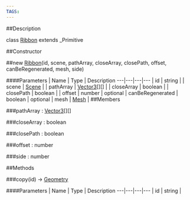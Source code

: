 ```yaml
---
TAGS:
---
```

##Description

class [Ribbon](/classes/2.2/Ribbon) extends _Primitive



##Constructor

##new [Ribbon](/classes/2.2/Ribbon)(id, scene, pathArray, closeArray, closePath, offset, canBeRegenerated, mesh, side)



####Parameters
 | Name | Type | Description
---|---|---|---
 | id | string | 
 | scene | [Scene](/classes/2.2/Scene) | 
 | pathArray | [Vector3](/classes/2.2/Vector3)[][] | 
 | closeArray | boolean | 
 | closePath | boolean | 
 | offset | number | 
optional | canBeRegenerated | boolean | 
optional | mesh | [Mesh](/classes/2.2/Mesh) | 
##Members

###pathArray : [Vector3](/classes/2.2/Vector3)[][]



###closeArray : boolean



###closePath : boolean



###offset : number



###side : number



##Methods

###copy(id) &rarr; [Geometry](/classes/2.2/Geometry)



####Parameters
 | Name | Type | Description
---|---|---|---
 | id | string | 

